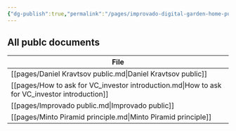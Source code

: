 ```yaml
---
{"dg-publish":true,"permalink":"/pages/improvado-digital-garden-home-public/","tags":"gardenEntry","dgHomeLink":true,"dgPassFrontmatter":false}
---
```





## All publc documents 

| File                                                                                          |
| --------------------------------------------------------------------------------------------- |
| [[pages/Daniel Kravtsov public.md\|Daniel Kravtsov public]]                                   |
| [[pages/How to ask for VC_investor introduction.md\|How to ask for VC_investor introduction]] |
| [[pages/Improvado public.md\|Improvado public]]                                               |
| [[pages/Minto Piramid principle.md\|Minto Piramid principle]]                                 |

